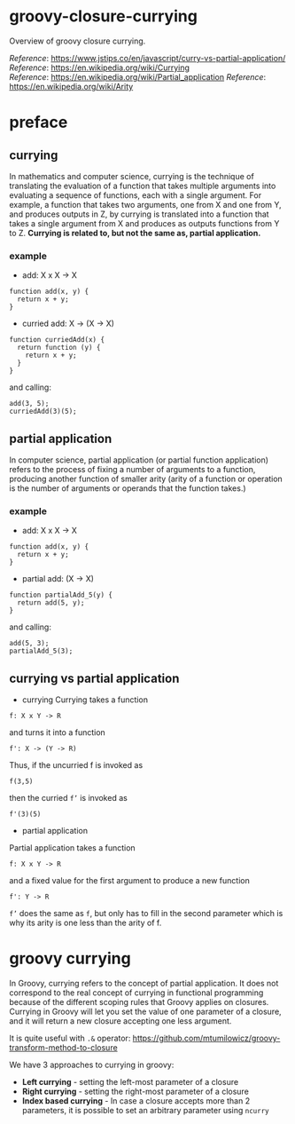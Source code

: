 # groovy-closure-currying
Overview of groovy closure currying.

_Reference_: https://www.jstips.co/en/javascript/curry-vs-partial-application/  
_Reference_: https://en.wikipedia.org/wiki/Currying  
_Reference_: https://en.wikipedia.org/wiki/Partial_application
_Reference_: https://en.wikipedia.org/wiki/Arity  

# preface

## currying
In mathematics and computer science, currying is the technique of 
translating the evaluation of a function that takes multiple 
arguments into evaluating a sequence of functions, each with a 
single argument. For example, a function that takes two arguments, 
one from X and one from Y, and produces outputs in Z, by currying 
is translated into a function that takes a single argument from X 
and produces as outputs functions from Y to Z. **Currying is related 
to, but not the same as, partial application.**

### example
* add: X x X -> X
```
function add(x, y) {
  return x + y;
}
```
* curried add: X -> (X -> X)
```
function curriedAdd(x) {
  return function (y) {
    return x + y;
  }
}
```
and calling:
```
add(3, 5);
curriedAdd(3)(5);
```

## partial application
In computer science, partial application (or partial function application) 
refers to the process of fixing a number of arguments to a function, 
producing another function of smaller arity (arity of a function or 
operation is the number of arguments or operands that the function takes.)

### example
* add: X x X -> X
```
function add(x, y) {
  return x + y;
}
```
* partial add: (X -> X)
```
function partialAdd_5(y) {
  return add(5, y);
}
```
and calling:
```
add(5, 3);
partialAdd_5(3);
```

## currying vs partial application
* currying
Currying takes a function

`f: X x Y -> R`

and turns it into a function

`f': X -> (Y -> R)`

Thus, if the uncurried f is invoked as

`f(3,5)`

then the curried `f’` is invoked as

`f'(3)(5)`

* partial application

Partial application takes a function

`f: X x Y -> R`

and a fixed value for the first argument to produce a new function

`f': Y -> R`

`f’` does the same as `f`, but only has to fill in the second 
parameter which is why its arity is one less than the arity of f.


# groovy currying
In Groovy, currying refers to the concept of partial application. 
It does not correspond to the real concept of currying in functional 
programming because of the different scoping rules that Groovy 
applies on closures. Currying in Groovy will let you set the 
value of one parameter of a closure, and it will return a new 
closure accepting one less argument.

It is quite useful with `.&` operator: 
https://github.com/mtumilowicz/groovy-transform-method-to-closure

We have 3 approaches to currying in groovy:
* **Left currying** - setting the left-most parameter of a closure
* **Right currying** - setting the right-most parameter of a closure
* **Index based currying** - In case a closure accepts more than 
2 parameters, it is possible to set an arbitrary parameter using `ncurry`

